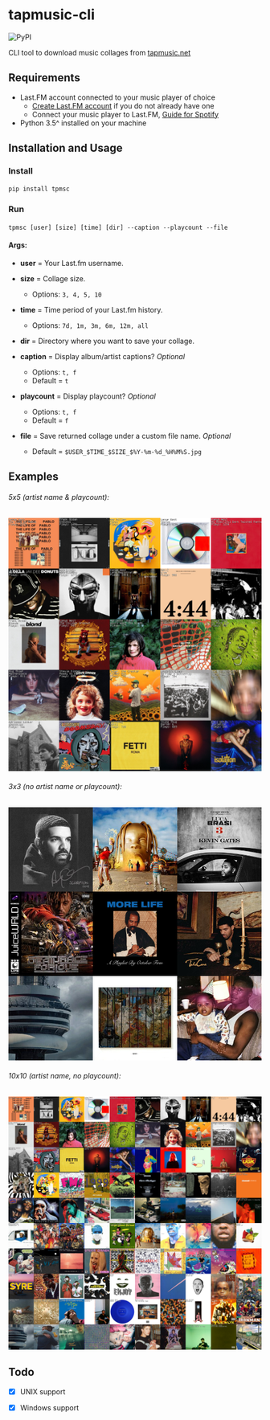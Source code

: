 # tapmusic-cli
![PyPI](https://img.shields.io/pypi/v/tpmsc?color=g)

CLI tool to download music collages from [tapmusic.net](https://tapmusic.net/)

## Requirements

-  Last.FM account connected to your music player of choice
   - [Create Last.FM account](https://www.last.fm/home) if you do not already have one
   - Connect your music player to Last.FM, [Guide for Spotify ](https://community.spotify.com/t5/FAQs/How-can-I-connect-Spotify-to-Last-fm/ta-p/4795301)
-  Python 3.5^ installed on your machine

## Installation and Usage

### Install 
`pip install tpmsc`

### Run 
`tpmsc [user] [size] [time] [dir] --caption --playcount --file`

#### Args:
   -  **user** = Your Last.fm username.
   
   -  **size** = Collage size.
      -  Options: `3, 4, 5, 10`

   -  **time** = Time period of your Last.fm history.
      -  Options: `7d, 1m, 3m, 6m, 12m, all`
      
   -  **dir** = Directory where you want to save your collage.
         
   -  **caption** = Display album/artist captions? *Optional*
      -  Options: `t, f`
      -  Default = `t`
      
   -  **playcount** = Display playcount? *Optional*
      -  Options: `t, f`
      -  Default = `f`
   
   -  **file** = Save returned collage under a custom file name. *Optional*
      - Default = `$USER_$TIME_$SIZE_$%Y-%m-%d_%H%M%S.jpg`

## Examples
###### 5x5 (artist name & playcount):

![5x5](/images/5x5_playcount.jpg)

###### 3x3 (no artist name or playcount):

![3x3](/images/3x3.jpg)

###### 10x10 (artist name, no playcount):

![10x10](/images/10x10.jpg)

## Todo
- [x] UNIX support

- [x] Windows support